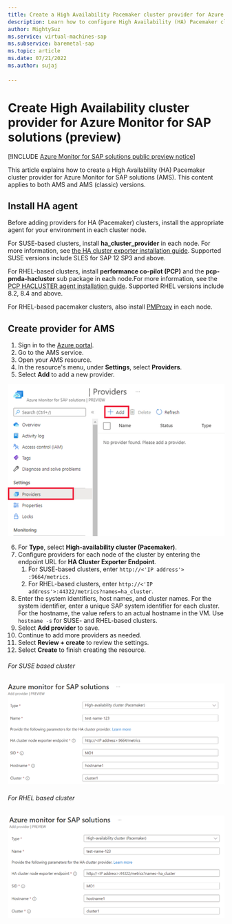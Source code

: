 ```yaml
---
title: Create a High Availability Pacemaker cluster provider for Azure Monitor for SAP solutions (preview)
description: Learn how to configure High Availability (HA) Pacemaker cluster providers for Azure Monitor for SAP solutions (AMS).
author: MightySuz
ms.service: virtual-machines-sap
ms.subservice: baremetal-sap
ms.topic: article
ms.date: 07/21/2022
ms.author: sujaj

---
```



# Create High Availability cluster provider for Azure Monitor for SAP solutions (preview)

[!INCLUDE [Azure Monitor for SAP solutions public preview notice](./includes/preview-azure-monitor.md)]

This article explains how to create a High Availability (HA) Pacemaker cluster provider for Azure Monitor for SAP solutions (AMS). This content applies to both AMS and AMS (classic) versions.

## Install HA agent

Before adding providers for HA (Pacemaker) clusters, install the appropriate agent for your environment in each cluster node.

For SUSE-based clusters, install **ha_cluster_provider** in each node. For more information, see [the HA cluster exporter installation guide](https://github.com/ClusterLabs/ha_cluster_exporter#installation). Supported SUSE versions include SLES for SAP 12 SP3 and above.

For RHEL-based clusters, install **performance co-pilot (PCP)** and the **pcp-pmda-hacluster** sub package in each node.For more information, see the [PCP HACLUSTER agent installation guide](https://access.redhat.com/articles/6139852). Supported RHEL versions include 8.2, 8.4 and above.

For RHEL-based pacemaker clusters, also install [PMProxy](https://access.redhat.com/articles/6139852) in each node.


## Create provider for AMS

1. Sign in to the [Azure portal](https://portal.azure.com).
1. Go to the AMS service. 
1. Open your AMS resource.
1. In the resource's menu, under **Settings**, select **Providers**.
1. Select **Add** to add a new provider.




![Diagram shows how to add a new provider.](./media/azure-monitor-sap/azure-monitor-providers-ha-cluster-start.png)  


6. For **Type**, select **High-availability cluster (Pacemaker)**.
1. Configure providers for each node of the cluster by entering the endpoint URL for **HA Cluster Exporter Endpoint**. 
    1. For SUSE-based clusters, enter `http://<'IP address'> :9664/metrics`. 
    1. For RHEL-based clusters, enter `http://<'IP address'>:44322/metrics?names=ha_cluster`.
1. Enter the system identifiers, host names, and cluster names. For the system identifier, enter a unique SAP system identifier for each cluster. For the hostname, the value refers to an actual hostname in the VM. Use `hostname -s` for SUSE- and RHEL-based clusters.
1. Select **Add provider** to save.
1. Continue to add more providers as needed.
1. Select **Review + create** to review the settings.
1. Select **Create** to finish creating the resource.

###### For SUSE based cluster


![Diagram that shows required fields to setup azure monitor for sap ha suse cluster.](./media/azure-monitor-sap/azure-monitor-providers-ha-cluster-suse.png)  

###### For RHEL based cluster

![Diagram that shows required fields to setup azure monitor for sap ha rhel cluster.](./media/azure-monitor-sap/azure-monitor-providers-ha-cluster-rhel.png)  
